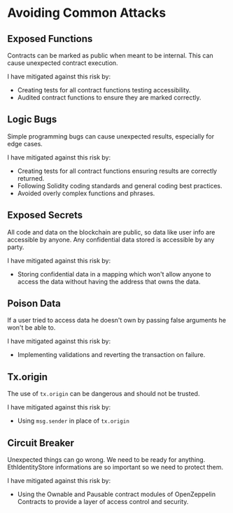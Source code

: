# Avoiding Common Attacks

## Exposed Functions

Contracts can be marked as public when meant to be internal. This can cause unexpected contract execution.

I have mitigated against this risk by:

- Creating tests for all contract functions testing accessibility.
- Audited contract functions to ensure they are marked correctly.

## Logic Bugs

Simple programming bugs can cause unexpected results, especially for edge cases.

I have mitigated against this risk by:

- Creating tests for all contract functions ensuring results are correctly returned.
- Following Solidity coding standards and general coding best practices.
- Avoided overly complex functions and phrases.

## Exposed Secrets

All code and data on the blockchain are public, so data like user info are accessible by anyone. Any confidential data stored is accessible by any party.

I have mitigated against this risk by:

- Storing confidential data in a mapping which won't allow anyone to access the data without having the address that owns the data.


## Poison Data

If a user tried to access data he doesn't own by passing false arguments he won't be able to.

I have mitigated against this risk by:

- Implementing  validations and reverting the transaction on failure.

## Tx.origin

The use of `tx.origin` can be dangerous and should not be trusted.

I have mitigated against this risk by:

- Using `msg.sender` in place of `tx.origin`

## Circuit Breaker

Unexpected things can go wrong. We need to be ready for anything. EthIdentityStore informations  are so important so we need to protect them.


I have mitigated against this risk by:

- Using the Ownable and Pausable contract modules of OpenZeppelin Contracts to provide a layer of access control and security.
